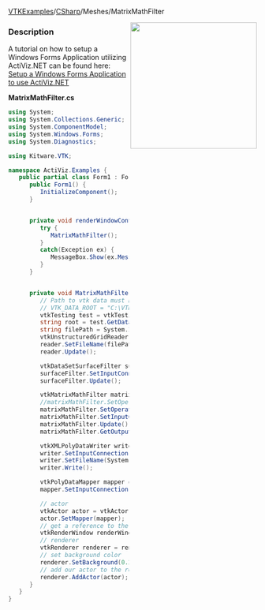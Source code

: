 [VTKExamples](Home)/[CSharp](CSharp)/Meshes/MatrixMathFilter

<img align="right" src="https://github.com/lorensen/VTKExamples/raw/master/Testing/Baseline/Meshes/TestMatrixMathFilter.png" width="256" />

### Description
A tutorial on how to setup a Windows Forms Application utilizing ActiViz.NET can be found here: [Setup a Windows Forms Application to use ActiViz.NET](http://www.vtk.org/Wiki/VTK/CSharp/ActiViz.NET)

**MatrixMathFilter.cs**
```csharp
using System;
using System.Collections.Generic;
using System.ComponentModel;
using System.Windows.Forms;
using System.Diagnostics;

using Kitware.VTK;

namespace ActiViz.Examples {
   public partial class Form1 : Form {
      public Form1() {
         InitializeComponent();
      }


      private void renderWindowControl1_Load(object sender, EventArgs e) {
         try {
            MatrixMathFilter();
         }
         catch(Exception ex) {
            MessageBox.Show(ex.Message, "Exception", MessageBoxButtons.OK);
         }
      }


      private void MatrixMathFilter() {
         // Path to vtk data must be set as an environment variable
         // VTK_DATA_ROOT = "C:\VTK\vtkdata-5.8.0"
         vtkTesting test = vtkTesting.New();
         string root = test.GetDataRoot();
         string filePath = System.IO.Path.Combine(root, @"Data\tensors.vtk");
         vtkUnstructuredGridReader reader = vtkUnstructuredGridReader.New();
         reader.SetFileName(filePath);
         reader.Update();

         vtkDataSetSurfaceFilter surfaceFilter = vtkDataSetSurfaceFilter.New();
         surfaceFilter.SetInputConnection(reader.GetOutputPort());
         surfaceFilter.Update();

         vtkMatrixMathFilter matrixMathFilter = vtkMatrixMathFilter.New();
         //matrixMathFilter.SetOperationToDeterminant();
         matrixMathFilter.SetOperationToEigenvalue();
         matrixMathFilter.SetInputConnection(surfaceFilter.GetOutputPort());
         matrixMathFilter.Update();
         matrixMathFilter.GetOutput().GetPointData().SetActiveScalars("Eigenvalue");

         vtkXMLPolyDataWriter writer = vtkXMLPolyDataWriter.New();
         writer.SetInputConnection(matrixMathFilter.GetOutputPort());
         writer.SetFileName(System.IO.Path.Combine(root, @"Data\output.vtp"));
         writer.Write();

         vtkPolyDataMapper mapper = vtkPolyDataMapper.New();
         mapper.SetInputConnection(matrixMathFilter.GetOutputPort());

         // actor
         vtkActor actor = vtkActor.New();
         actor.SetMapper(mapper);
         // get a reference to the renderwindow of our renderWindowControl1
         vtkRenderWindow renderWindow = renderWindowControl1.RenderWindow;
         // renderer
         vtkRenderer renderer = renderWindow.GetRenderers().GetFirstRenderer();
         // set background color
         renderer.SetBackground(0.2, 0.3, 0.4);
         // add our actor to the renderer
         renderer.AddActor(actor);
      }
   }
}
```
